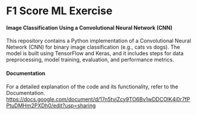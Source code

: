 # F1 Score ML Exercise

#### Image Classification Using a Convolutional Neural Network (CNN)

This repository contains a Python implementation of a Convolutional Neural Network (CNN) for binary image classification (e.g., cats vs dogs). The model is built using TensorFlow and Keras, and it includes steps for data preprocessing, model training, evaluation, and performance metrics.

#### Documentation

For a detailed explanation of the code and its functionality, refer to the Documentation.
https://docs.google.com/document/d/17n5tvjZcy9TO6Bv1wDDCOlK4i0r7fPPtuDMHm2PXDh0/edit?usp=sharing
